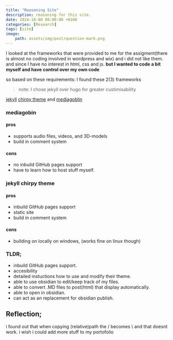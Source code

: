 ```yaml
---
title: "Reasoning Site"
description: reasoning for this site.
date: 2024-10-08 00:00:00 +0100
categories: [Research]
tags: [site]
image:
    path: assets/img/post/question-mark.png
---
```

I looked at the frameworks that were provided to me for the assigment(there is almost no coding involved in wordpress and wix) and i did not like them. 
and since I have no interest in html, css and js.
**but I wanted to code a bit myself and have control over my own code**

so based on these requirements:
I found these 2(3) frameworks
>note: I chose jekyll over hugo for greater custimisability


[jekyll](https://jekyllrb.com/) [chirpy theme](https://chirpy.cotes.page/) and [mediagoblin](https://mediagoblin.org/)

### mediagobin
#### pros
- supports audio files, videos, and 3D-models
- build in comment system
#### cons
- no inbuild GitHub pages support
- have to learn how to host stuff myself.

### jekyll chirpy theme
#### pros
- inbuild GitHub pages support
- static site
- build in comment system
#### cons 
- building on locally on windows, (works fine on linux though)


### TLDR;
- inbuild GitHub pages support. 
- accesibility
- detailed instuctions how to use and modify their theme.
- able to use obsidian to edit/keep track of my files.
- able to convert .MD files to post(html) that display automatically.
- able to open in obsidian.
- can act as an replacement for obsidian publish.

## Reflection;
i found out that when copying (relative)path the / becomes \ and that doesnt work.
i wish i could add more stuff to my portofolio